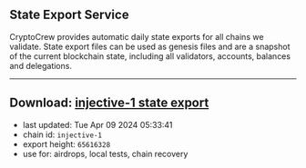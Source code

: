 ## State Export Service
CryptoCrew provides automatic daily state exports for all chains we validate. State export files can be used as genesis files and are a snapshot of the current blockchain state, including all validators, accounts, balances and delegations.

---
**Download: [injective-1 state export](https://dl-eu2.ccvalidators.com/SERVICE/injective/injective-1_export_65616328.json)**
---

- last updated: Tue Apr 09 2024 05:33:41
- chain id: `injective-1`
- export height: `65616328`
- use for: airdrops, local tests, chain recovery
